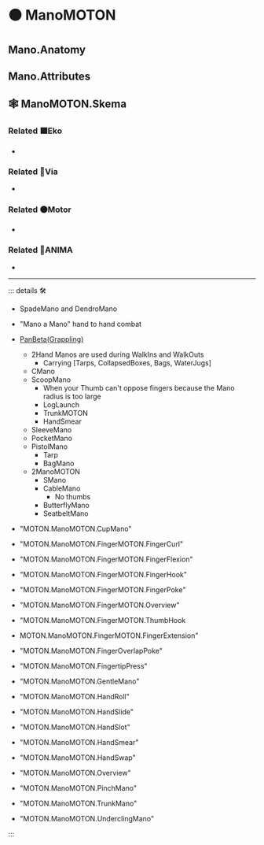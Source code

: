# 🟠 <motor>ManoMOTON</motor>

## Mano.Anatomy

## Mano.Attributes

## 🕸 ManoMOTON.Skema

### Related 🟩<ekos>Eko</ekos>

-

### Related 🔻<via>Via</via>

-

### Related 🟠<motor>Motor</motor>

-

### Related 💜<anima>ANIMA</anima>

-

---

<!-- =================================================== -->
<!-- =================================================== -->
<!-- =================================================== -->
<!-- =================================================== -->
<!-- =================================================== -->
::: details 🛠

- SpadeMano and DendroMano
- "Mano a Mano" hand to hand combat
- [PanBeta(Grappling)](<https://www.invertedgear.com/blogs/inverted-gear-blog/a-visual-guide-to-hand-to-hand-Manos-in-bjj>)
    - 2Hand Manos are used during WalkIns and WalkOuts
        - Carrying [Tarps, CollapsedBoxes, Bags, WaterJugs]
    - CMano
    - ScoopMano
        - When your Thumb can't oppose fingers because the Mano radius is too large
        - LogLaunch
        - TrunkMOTON
        - HandSmear
    - SleeveMano
    - PocketMano
    - PistolMano
        - Tarp
        - BagMano
    - 2ManoMOTON
        - SMano
        - CableMano
            - No thumbs
        - ButterflyMano
        - SeatbeltMano

- "MOTON.ManoMOTON.CupMano"
- "MOTON.ManoMOTON.FingerMOTON.FingerCurl"
- "MOTON.ManoMOTON.FingerMOTON.FingerFlexion"
- "MOTON.ManoMOTON.FingerMOTON.FingerHook"
- "MOTON.ManoMOTON.FingerMOTON.FingerPoke"
- "MOTON.ManoMOTON.FingerMOTON.Overview"
- "MOTON.ManoMOTON.FingerMOTON.ThumbHook
- MOTON.ManoMOTON.FingerMOTON.FingerExtension"
- "MOTON.ManoMOTON.FingerOverlapPoke"
- "MOTON.ManoMOTON.FingertipPress"
- "MOTON.ManoMOTON.GentleMano"
- "MOTON.ManoMOTON.HandRoll"
- "MOTON.ManoMOTON.HandSlide"
- "MOTON.ManoMOTON.HandSlot"
- "MOTON.ManoMOTON.HandSmear"
- "MOTON.ManoMOTON.HandSwap"
- "MOTON.ManoMOTON.Overview"
- "MOTON.ManoMOTON.PinchMano"
- "MOTON.ManoMOTON.TrunkMano"
- "MOTON.ManoMOTON.UnderclingMano"

:::
